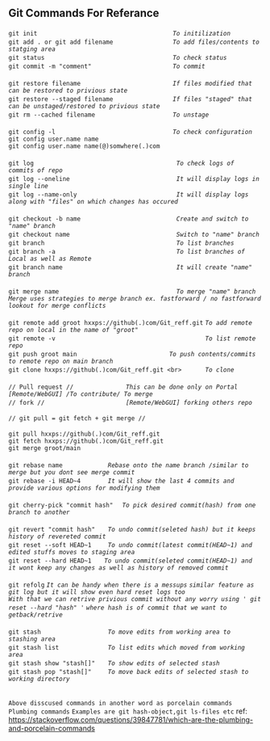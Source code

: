 ## Git Commands For Referance

`git init                                     `   *`To initilization`*<br>
`git add . or git add filename                `   *`To add files/contents to statging area`* <br>
`git status                                   `   *`To check status`* <br>
`git commit -m "comment"                      `   *`To commit`* <br>
<br>
`git restore filename                         `   *`If files modified that can be restored to privious state`* <br>
`git restore --staged filename                `   *`If files "staged" that can be unstaged/restored to privious state`* <br> 
`git rm --cached filename                     `   *`To unstage`* <br>
<br>
`git config -l                                `   *`To check configuration`* <br> 
`git config user.name name`<br>
`git config user.name name(@)somwhere(.)com`<br>
<br>
`git log                                       `   *`To check logs of commits of repo`*<br>
`git log --oneline                             `   *`It will display logs in single line`* <br>
`git log --name-only                           `   *`It will display logs along with "files" on which changes has occured`* <br>
<br>
`git checkout -b name                          `   *`Create and switch to "name" branch`* <br>
`git checkout name                             `   *`Switch to "name" branch`*<br>
`git branch                                    `   *`To list branches`*<br>
`git branch -a                                 `   *`To list branches of Local as well as Remote`* <br>
`git branch name                               `   *`It will create "name" branch`*<br>
<br>
`git merge name                                `    *`To merge "name" branch`*<br>
*`Merge uses strategies to merge branch ex. fastforward / no fastforward`* <br> 
*`lookout for merge conflicts`* <br>
<br>
`git remote add groot hxxps://github(.)com/Git_reff.git`  *`To add remote repo on local in the name of "groot"`* <br>
`git remote -v                                         `  *`To list remote repo`* <br> 
`git push groot main                         `  *`To push contents/commits to remote repo on main branch`* <br>
`git clone hxxps://github(.)com/Git_reff.git <br>      `  *`To clone`* <br>
<br>
`// Pull request //              `  *`This can be done only on Portal [Remote/WebGUI] /To contribute/ To merge`* <br>
`// fork //                      `  *`[Remote/WebGUI] forking others repo`* <br>
<br>
`// git pull = git fetch + git merge //` <br>
<br>
`git pull hxxps://github(.)com/Git_reff.git` <br>
`git fetch hxxps://github(.)com/Git_reff.git` <br>
`git merge groot/main`<br>
<br>
`git rebase name            ` *`Rebase onto the name branch /similar to merge but you dont see merge commit`*<br> 
`git rebase -i HEAD~4       ` *`It will show the last 4 commits and provide various options for modifying them`*<br>
<br>
`git cherry-pick "commit hash"  ` *`To pick desired commit(hash) from one branch to another`*<br>
<br>
`git revert "commit hash"   ` *`To undo commit(seleted hash) but it keeps history of revereted commit`*  <br>
`git reset --soft HEAD~1    ` *`To undo commit(latest commit(HEAD~1) and edited stuffs moves to staging area`*  <br>
`git reset --hard HEAD~1   ` *`To undo commit(seleted commit(HEAD~1) and it wont keep any changes as well as history of removed commit`*  <br>
<br>
`git refolg` *`It can be handy when there is a messups`* *`similar feature as git log but it will show even hard reset logs too`*  <br>
*`With that we can retrive privious commit without any worry using ' git reset --hard "hash" '` `where hash is of commit that we want to getback/retrive`* <br>
<br>
`git stash                  ` *`To move edits from working area to stashing area`*  <br>
`git stash list             ` *`To list edits which moved from working area`*  <br>
`git stash show "stash[]"   ` *`To show edits of selected stash`*  <br>
`git stash pop "stash[]"    ` *`To move back edits of selected stash to working directory`*  <br>
<br>
<br>
`Above disscused commands in another word as porcelain commands`<br>
`Plumbing commands` `Examples are git hash-object,git ls-files etc` ref: https://stackoverflow.com/questions/39847781/which-are-the-plumbing-and-porcelain-commands <br>


 
 
